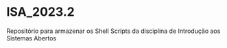 # ISA_2023.2
Repositório para armazenar os Shell Scripts da disciplina de Introdução aos Sistemas Abertos
